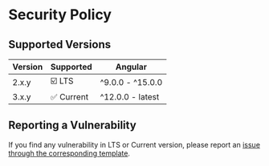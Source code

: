 # Security Policy

## Supported Versions

| Version | Supported  | Angular          |
| ------- | ---------- | ---------------- |
| 2.x.y   | ☑️ LTS     | ^9.0.0 - ^15.0.0 |
| 3.x.y   | ✅ Current | ^12.0.0 - latest |

## Reporting a Vulnerability

If you find any vulnerability in LTS or Current version, please report an
[issue through the corresponding template](https://github.com/Tinkoff/taiga-ui/issues/new/choose).
